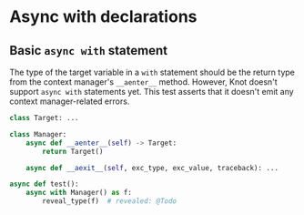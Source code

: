 # Async with declarations

## Basic `async with` statement

The type of the target variable in a `with` statement should be the return type from the context manager's `__aenter__` method.
However, Knot doesn't support `async with` statements yet. This test asserts that it doesn't emit any context manager-related errors.

```py
class Target: ...

class Manager:
    async def __aenter__(self) -> Target:
        return Target()

    async def __aexit__(self, exc_type, exc_value, traceback): ...

async def test():
    async with Manager() as f:
        reveal_type(f)  # revealed: @Todo
```
